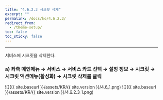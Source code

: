 ```yaml
---
title: "4.6.2.3 시크릿 삭제"
excerpt: ""
permalink: /docs/ko/4.6.2.3/
redirect_from:
  - /theme-setup/
toc: false
toc_sticky: false
---
```


---
서비스에 시크릿을 삭제한다.

### a\) 좌측 메인메뉴 → 서비스 → 서비스 카드 선택 → 설정 정보 → 시크릿 → 시크릿 액션메뉴\(활성화\) →  시크릿 삭제를 클릭
![]({{ site.baseurl }}/assets/KR/{{ site.version }}/4.6_1.png)
![]({{ site.baseurl }}/assets/KR/{{ site.version }}/4.6.2.3_1.png)
